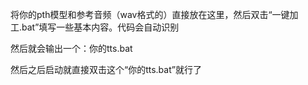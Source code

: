 将你的pth模型和参考音频（wav格式的）直接放在这里，然后双击“一键加工.bat”填写一些基本内容。代码会自动识别

然后就会输出一个：你的tts.bat  

然后之后启动就直接双击这个“你的tts.bat”就行了
